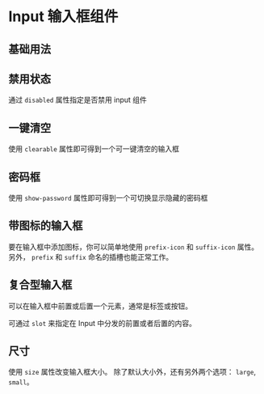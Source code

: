 # Input 输入框组件

## 基础用法

<demo vue="../example/input/Basic.vue" />

## 禁用状态

通过 `disabled` 属性指定是否禁用 input 组件

<demo vue="../example/input/Disabled.vue" />

## 一键清空​

使用 `clearable` 属性即可得到一个可一键清空的输入框

<demo vue="../example/input/Clearable.vue" />

## 密码框

使用 `show-password` 属性即可得到一个可切换显示隐藏的密码框

<demo vue="../example/input/Password.vue" />

## 带图标的输入框

要在输入框中添加图标，你可以简单地使用 `prefix-icon` 和 `suffix-icon` 属性。 另外， `prefix` 和 `suffix` 命名的插槽也能正常工作。

<demo vue="../example/input/Icon.vue" />

## 复合型输入框

可以在输入框中前置或后置一个元素，通常是标签或按钮。

可通过 `slot` 来指定在 Input 中分发的前置或者后置的内容。

<demo vue="../example/input/Compose.vue" />

## 尺寸

使用 `size` 属性改变输入框大小。 除了默认大小外，还有另外两个选项： `large`, `small`。

<demo vue="../example/input/Size.vue" />
